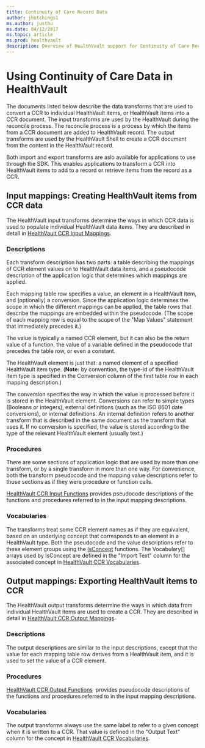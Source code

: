 ```yaml
---
title: Continuity of Care Record Data
author: jhutchings1
ms.author: justhu
ms.date: 04/12/2017
ms.topic: article
ms.prod: healthvault
description: Overview of HealthVault support for Continuity of Care Record (CCR) and Continuity of Care Documents (CCD)
---
```


Using Continuity of Care Data in HealthVault
=============================

The documents listed below describe the data transforms that are used to convert a CCR to individual HealthVault items, or HealthVault items into a CCR document. The input transforms are used by the HealthVault during the reconcile process. The reconcile process is a process by which the items from a CCR document are added to HealthVault record. The output transforms are used by the HealthVault Shell to create a CCR document from the content in the HealthVault record.

Both import and export transforms are aslo available for applications to use through the SDK. This enables applications to transform a CCR into HealthVault items to add to a record or retrieve items from the record as a CCR.

Input mappings: Creating HealthVault items from CCR data
--------------------------------------------------------

The HealthVault input transforms determine the ways in which CCR data is used to populate individual HealthVault data items. They are described in detail in <a href="ccr-input-mappings" id="PageContent_14108_5">HealthVault CCR Input Mappings</a>.

### Descriptions

Each transform description has two parts: a table describing the mappings of CCR element values on to HealthVault data items, and a pseudocode description of the application logic that determines which mappings are applied.

Each mapping table row specifies a value, an element in a HealthVault item, and (optionally) a conversion. Since the application logic determines the scope in which the different mappings can be applied, the table rows that describe the mappings are embedded within the pseudocode. (The scope of each mapping row is equal to the scope of the "Map Values" statement that immediately precedes it.)

The value is typically a named CCR element, but it can also be the return value of a function, the value of a variable defined in the pseudocode that precedes the table row, or even a constant.

The HealthVault element is just that: a named element of a specified HealthVault item type. (**Note:** by convention, the type-id of the HealthVault item type is specified in the Conversion column of the first table row in each mapping description.)

The conversion specifies the way in which the value is processed before it is stored in the HealthVault element. Conversions can refer to simple types (Booleans or integers), external definitions (such as the ISO 8601 date conversions), or internal definitions. An internal definition refers to another transform that is described in the same document as the transform that uses it. If no conversion is specified, the value is stored according to the type of the relevant HealthVault element (usually text.)

### Procedures

There are some sections of application logic that are used by more than one transform, or by a single transform in more than one way. For convenience, both the transform pseudocode and the mapping value descriptions refer to those sections as if they were procedure or function calls.

<a href="ccr-input-functions" id="PageContent_14108_3">HealthVault CCR Input Functions</a> provides pseudocode descriptions of the functions and procedures referred to in the input mapping descriptions.

### Vocabularies

The transforms treat some CCR element names as if they are equivalent, based on an underlying concept that corresponds to an element in a HealthVault type. Both the pseudocode and the value descriptions refer to these element groups using the [IsConcept](https://msdn.microsoft.com/en-us/healthvault/ee663894.aspx) functions. The Vocabulary\[\] arrays used by IsConcept are defined in the "Import Text" column for the associated concept in <a href="ccr-vocabularies" id="PageContent_14108_2">HealthVault CCR Vocabularies</a>.

Output mappings: Exporting HealthVault items to CCR
---------------------------------------------------

The HealthVault output transforms determine the ways in which data from individual HealthVault items are used to create a CCR. They are described in detail in <a href="ccr-output-mappings" id="PageContent_14108_6">HealthVault CCR Output Mappings</a>.

### Descriptions

The output descriptions are similar to the input descriptions, except that the value for each mapping table row derives from a HealthVault item, and it is used to set the value of a CCR element.

### Procedures

<a href="ccr-output-functions" id="PageContent_14108_4">HealthVault CCR Output Functions</a>  provides pseudocode descriptions of the functions and procedures referred to in the input mapping descriptions.

### Vocabularies

The output transforms always use the same label to refer to a given concept when it is written to a CCR. That value is defined in the "Output Text" column for the concept in <a href="ccr-vocabularies" id="PageContent_14108_2">HealthVault CCR Vocabularies</a>.
